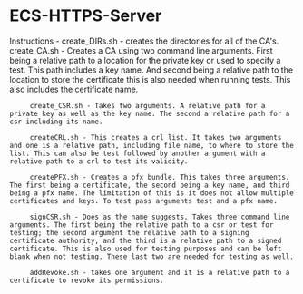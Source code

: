 # ECS-HTTPS-Server

Instructions -
	     create_DIRs.sh - creates the directories for all of the CA's.
	     create_CA.sh - Creates a CA using two command line arguments. First being a relative path to a location for the private key or used to specify a test. This path includes a key name. And second being a relative path to the location to store the certificate this is also needed when running tests. This also includes the certificate name.

	     create_CSR.sh - Takes two arguments. A relative path for a private key as well as the key name. The second a relative path for a csr including its name.

	     createCRL.sh - This creates a crl list. It takes two arguments and one is a relative path, including file name, to where to store the list. This can also be test followed by another argument with a relative path to a crl to test its validity.

	     createPFX.sh - Creates a pfx bundle. This takes three arguments. The first being a certificate, the second being a key name, and third being a pfx name. The limitation of this is it does not allow multiple certificates and keys. To test pass arguments test and a pfx name.
	     
	     signCSR.sh - Does as the name suggests. Takes three command line arguments. The first being the relative path to a csr or test for testing; the second argument the relative path to a signing certificate authority, and the third is a relative path to a signed certificate. This is also used for testing purposes and can be left blank when not testing. These last two are needed for testing as well.
	     
	     addRevoke.sh - takes one argument and it is a relative path to a certificate to revoke its permissions.
	     